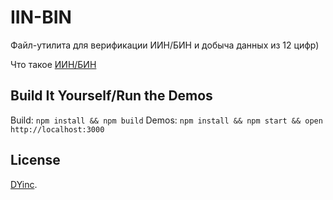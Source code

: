 # IIN-BIN
Файл-утилита для верификации ИИН/БИН и добыча данных из 12 цифр)

Что такое [ИИН/БИН](https://ru.wikipedia.org/wiki/%D0%98%D0%BD%D0%B4%D0%B8%D0%B2%D0%B8%D0%B4%D1%83%D0%B0%D0%BB%D1%8C%D0%BD%D1%8B%D0%B9_%D0%B8%D0%B4%D0%B5%D0%BD%D1%82%D0%B8%D1%84%D0%B8%D0%BA%D0%B0%D1%86%D0%B8%D0%BE%D0%BD%D0%BD%D1%8B%D0%B9_%D0%BD%D0%BE%D0%BC%D0%B5%D1%80)


## Build It Yourself/Run the Demos
Build: ```npm install && npm build```
Demos: ```npm install && npm start && open http://localhost:3000```
## License
[DYinc](http://dyinc.kz).
